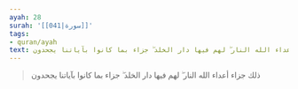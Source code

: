 ```yaml
---
ayah: 28
surah: '[[041|سورة]]'
tags:
- quran/ayah
text: ذلك جزاء أعداء الله النار ۖ لهم فيها دار الخلد ۖ جزاء بما كانوا بآياتنا يجحدون
---
```

> ذلك جزاء أعداء الله النار ۖ لهم فيها دار الخلد ۖ جزاء بما كانوا بآياتنا يجحدون
